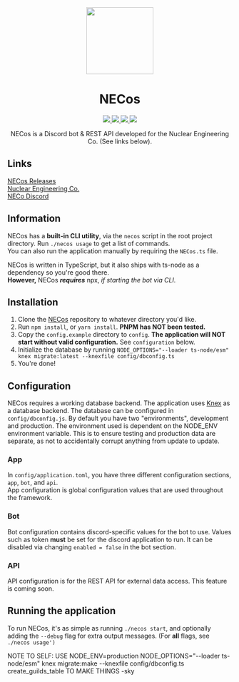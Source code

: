<div align="center">
    <img src="https://cdn.imskyyc.xyz/i/JIRq" width="150px" />
    <h1>NECos</h1>
    <a href="https://github.com/Nuclear-Engineering-Co/NECos-Bun/actions/workflows/build.yml">
        <img src="https://github.com/Nuclear-Engineering-Co/NECos-Bun/actions/workflows/build.yml/badge.svg">
    </a>
    <a href="https://github.com/Nuclear-Engineering-Co/NECos-Bun/blob/master/LICENSE">
        <img src="https://img.shields.io/github/license/Nuclear-Engineering-Co/NECos-Bun"/>
    </a>
    <a href="https://github.com/Nuclear-Engineering-Co/NECos-Bun/releases">
        <img src="https://img.shields.io/github/v/release/Nuclear-Engineering-Co/NECos-Bun?label=version"/>
    </a>
    <a href="https://discord.gg/tvfzhfMu4V">
        <img src="https://img.shields.io/discord/966180940827226163?label=discord&logo=discord&logoColor=white"/>
    </a>
    <br />
</div>

<p align="center">NECos is a Discord bot & REST API developed for the Nuclear Engineering Co. (See links below).</p>
<h2> Links </h2>

[NECos Releases](https://github.com/Nuclear-Engineering-Co/NECos-Bun/releases) <br />
[Nuclear Engineering Co.](https://www.roblox.com/groups/6380413/Nuclear-Engineering-Co#!/about) <br />
[NECo Discord](https://discord.gg/RbRQwSvF) <br />

<h2> Information</h2>

NECos has a **built-in CLI utility**, via the `necos` script in the root project directory. Run `./necos usage` to get a list of commands. <br />
You can also run the application manually by requiring the `NECos.ts` file. <br />

NECos is written in TypeScript, but it also ships with ts-node as a dependency so you're good there. <br />
**However,** NECos ***requires*** npx, *if starting the bot via CLI.* <br />

<h2> Installation </h2> 

  1. Clone the [NECos](https://github.com/Nuclear-Engineering-Co/NECos-Bun/) repository to whatever directory you'd like. <br />
  2. Run `npm install`, or `yarn install`. **PNPM has NOT been tested.** <br />
  3. Copy the `config.example` directory to `config`. **The application will NOT start without valid configuration.** See `configuration` below. <br />
  4. Initialize the database by running `NODE_OPTIONS="--loader ts-node/esm" knex migrate:latest --knexfile config/dbconfig.ts` <br />
  5. You're done! <br />

<h2> Configuration </h2>

NECos requires a working database backend. The application uses [Knex](https://knexjs.org/) as a database backend. The database can be configured in `config/dbconfig.js`. By default you have two "environments", development and production. The environment used is dependent on the NODE_ENV environment variable.
This is to ensure testing and production data are separate, as not to accidentally corrupt anything from update to update. <br />

<h3> App </h3>

In `config/application.toml`, you have three different configuration sections, `app`, `bot`, and `api`.  <br />
App configuration is global configuration values that are used throughout the framework. <br />

<h3> Bot </h3>

Bot configuration contains discord-specific values for the bot to use. Values such as token **must** be set for the discord application to run. It can be disabled via changing `enabled = false` in the bot section. <br />

<h3> API </h3> 

API configuration is for the REST API for external data access. This feature is coming soon. <br />

<h2> Running the application </h2>

To run NECos, it's as simple as running `./necos start`, and optionally adding the `--debug` flag for extra output messages. (For **all** flags, see `./necos usage')`


NOTE TO SELF: USE NODE_ENV=production NODE_OPTIONS="--loader ts-node/esm" knex migrate:make --knexfile config/dbconfig.ts create_guilds_table TO MAKE THINGS
-sky
